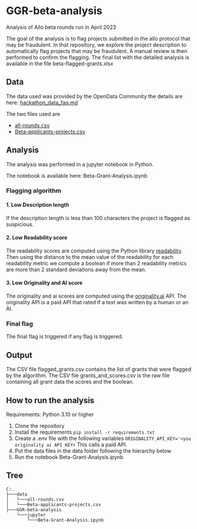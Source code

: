 # GGR-beta-analysis
Analysis of Allo beta rounds run in April 2023

The goal of the analysis is to flag projects submitted in the allo protocol that may be fraudulent.
In that repository, we explore the project description to automatically flag projects that may be fraudulent.
A manual review is then performed to confirm the flagging.
The final list with the detailed analysis is available in the file beta-flagged-grants.xlsx



## Data
The data used was provided by the OpenData Community the details are here: [hackathon_data_faq.md](https://github.com/OpenDataforWeb3/Resources/blob/main/docs/hackathon_data_faq.md)

The two files used are 
- [all-rounds.csv](https://ipfs.io/ipfs/QmVhLowGhiPBd2VAk2JQdZ9U9RoTUUKtJSokv2yEDM5hoG?filename=all_rounds.csv)
- [Beta-applicants-projects.csv](https://ipfs.io/ipfs/QmYhkts3SkESdnwA1gjiKQDuTCtWnQyDQtiJhQ8BBpPGem?filename=beta_projects.csv)

## Analysis

The analysis was performed in a jupyter notebook in Python.

The notebook is available here: Beta-Grant-Analysis.ipynb

### Flagging algorithm
#### 1. Low Description length
If the description length is less than 100 characters the project is flagged as suspicious.
#### 2. Low Readability score
The readability scores are computed using the Python library [readability](https://pypi.org/project/readability/).
Then using the distance to the mean value of the readability for each readability metric we compute a boolean if more than 2 readability metrics are more than 2 standard deviations away from the mean.
#### 3. Low Originality and AI score
The originality and ai scores are computed using the [originality.ai](https://www.originality.ai/) API.
The originality API is a paid API that rated if a text was written by a human or an AI.

### Final flag
The final flag is triggered if any flag is triggered.

## Output
The CSV file flagged_grants.csv contains the list of grants that were flagged by the algorithm.
The CSV file grants_and_scores.csv is the raw file containing all grant data the scores and the boolean.

## How to run the analysis
Requirements: Python 3.10 or higher

1. Clone the repository
2. Install the requirements
`pip install -r requirements.txt`
3. Create a .env file with the following variables
```ORIGINALITY_API_KEY='<you originality ai API KEY>```
    This calls a paid API.
4. Put the data files in the data folder following the hierarchy below
5. Run the notebook Beta-Grant-Analysis.ipynb

## Tree
```
C:.
├───data
│   └───all-rounds.csv
│   └───Beta-applicants-projects.csv
├───GGR-beta-analysis
    └───jupyter
        └───Beta-Grant-Analysis.ipynb
```